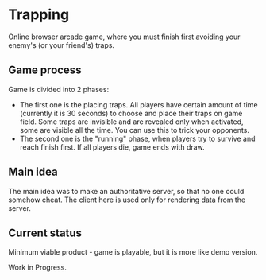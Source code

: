 # Trapping
Online browser arcade game, where you must finish first avoiding your enemy's (or your friend's) traps.

## Game process
Game is divided into 2 phases:
  * The first one is the placing traps. All players have certain amount of time (currently it is 30 seconds) to choose and place their traps on game field. Some traps are invisible and are revealed only when activated, some are visible all the time. You can use this to trick your opponents.
  * The second one is the "running" phase, when players try to survive and reach finish first. If all players die, game ends with draw.

## Main idea
The main idea was to make an authoritative server, so that no one could somehow cheat. The client here is used only for rendering data from the server.

## Current status
Minimum viable product - game is playable, but it is more like demo version.

Work in Progress.
